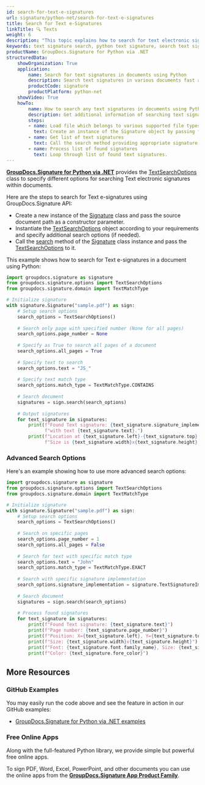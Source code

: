 ```yaml
---
id: search-for-text-e-signatures
url: signature/python-net/search-for-text-e-signatures
title: Search for Text e-Signatures
linkTitle: 🔍 Texts
weight: 6
description: "This topic explains how to search for text electronic signatures within document pages using GroupDocs.Signature for Python via .NET API."
keywords: text signature search, python text signature, search text signatures
productName: GroupDocs.Signature for Python via .NET
structuredData:
    showOrganization: True
    application:    
        name: Search for text signatures in documents using Python    
        description: Search text signatures in various documents fast and easily with Python language and GroupDocs.Signature for Python via .NET APIs
        productCode: signature
        productPlatform: python-net 
    showVideo: True
    howTo:
        name: How to search any text signatures in documents using Python 
        description: Get additional information of searching text signatures in documents with Python
        steps:
        - name: Load file which belongs to various supported file types
          text: Create an instance of the Signature object by passing file path or stream as a constructor parameter.
        - name: Get list of text signatures 
          text: Call the search method providing appropriate signature type.
        - name: Process list of found signatures
          text: Loop through list of found text signatures.
---
```

[**GroupDocs.Signature for Python via .NET**](https://products.groupdocs.com/signature/python-net) provides the [TextSearchOptions](https://reference.groupdocs.com/signature/python-net/groupdocs.signature.options/textsearchoptions) class to specify different options for searching Text electronic signatures within documents.

Here are the steps to search for Text e-signatures using GroupDocs.Signature API:

* Create a new instance of the [Signature](https://reference.groupdocs.com/signature/python-net/groupdocs.signature/signature) class and pass the source document path as a constructor parameter.
* Instantiate the [TextSearchOptions](https://reference.groupdocs.com/signature/python-net/groupdocs.signature.options/textsearchoptions) object according to your requirements and specify additional search options (if needed).
* Call the [search](https://reference.groupdocs.com/signature/python-net/groupdocs.signature/signature/search) method of the [Signature](https://reference.groupdocs.com/signature/python-net/groupdocs.signature/signature) class instance and pass the [TextSearchOptions](https://reference.groupdocs.com/signature/python-net/groupdocs.signature.options/textsearchoptions) to it.

This example shows how to search for Text e-signatures in a document using Python:

```python
import groupdocs.signature as signature
from groupdocs.signature.options import TextSearchOptions
from groupdocs.signature.domain import TextMatchType

# Initialize signature
with signature.Signature("sample.pdf") as sign:
    # Setup search options
    search_options = TextSearchOptions()
    
    # Search only page with specified number (None for all pages)
    search_options.page_number = None
    
    # Specify as True to search all pages of a document
    search_options.all_pages = True
    
    # Specify text to search
    search_options.text = "JS_"
    
    # Specify text match type
    search_options.match_type = TextMatchType.CONTAINS
    
    # Search document
    signatures = sign.search(search_options)
    
    # Output signatures
    for text_signature in signatures:
        print(f"Found Text signature: {text_signature.signature_implementation} "
              f"with text {text_signature.text}.")
        print(f"Location at {text_signature.left}-{text_signature.top}. "
              f"Size is {text_signature.width}x{text_signature.height}.")
```

### Advanced Search Options

Here's an example showing how to use more advanced search options:

```python
import groupdocs.signature as signature
from groupdocs.signature.options import TextSearchOptions
from groupdocs.signature.domain import TextMatchType

# Initialize signature
with signature.Signature("sample.pdf") as sign:
    # Setup search options
    search_options = TextSearchOptions()
    
    # Search on specific pages
    search_options.page_number = 1
    search_options.all_pages = False
    
    # Search for text with specific match type
    search_options.text = "John"
    search_options.match_type = TextMatchType.EXACT
    
    # Search with specific signature implementation
    search_options.signature_implementation = signature.TextSignatureImplementation.NATIVE
    
    # Search document
    signatures = sign.search(search_options)
    
    # Process found signatures
    for text_signature in signatures:
        print(f"Found Text signature: {text_signature.text}")
        print(f"Page number: {text_signature.page_number}")
        print(f"Position: X={text_signature.left}, Y={text_signature.top}")
        print(f"Size: {text_signature.width}x{text_signature.height}")
        print(f"Font: {text_signature.font.family_name}, Size: {text_signature.font.size}")
        print(f"Color: {text_signature.fore_color}")
```


## More Resources

### GitHub Examples

You may easily run the code above and see the feature in action in our GitHub examples:

* [GroupDocs.Signature for Python via .NET examples](https://github.com/groupdocs-signature/GroupDocs.Signature-for-Python-via-.NET)

### Free Online Apps

Along with the full-featured Python library, we provide simple but powerful free online apps.

To sign PDF, Word, Excel, PowerPoint, and other documents you can use the online apps from the **[GroupDocs.Signature App Product Family](https://products.groupdocs.app/signature/family)**.